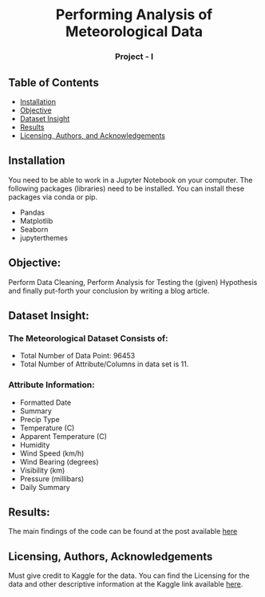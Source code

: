 <h1 align="center">Performing Analysis of Meteorological Data</h1>
<h3 align="center">Project - I</h3> 

## Table of Contents
- [Installation](#installation)
- [Objective](#obj)
- [Dataset Insight](#di)
- [Results](#results)
- [Licensing, Authors, and Acknowledgements](#licensing)


## Installation <a name="installation"></a>
You need to be able to work in a Jupyter Notebook on your computer. The following packages (libraries) need to be installed. You can install these packages via conda or pip.

- Pandas
- Matplotlib
- Seaborn
- jupyterthemes

## Objective: <a name="obj"></a>
Perform Data Cleaning, Perform Analysis for Testing the (given) Hypothesis and finally put-forth your conclusion by writing a blog article.

## Dataset Insight: <a name="di"></a>

### The Meteorological Dataset Consists of:

* Total Number of Data Point: 96453
* Total Number of Attribute/Columns in data set is 11.


### Attribute Information:

* Formatted Date
* Summary
* Precip Type
* Temperature (C)
* Apparent Temperature (C)
* Humidity
* Wind Speed (km/h)
* Wind Bearing (degrees)
* Visibility (km)
* Pressure (millibars)
* Daily Summary

## Results: <a name="results"></a>
The main findings of the code can be found at the post available [here](https://github.com/GokuHacker/Performing-Analysis-of-Meteorological-Data/blob/main/Performing%20Analysis%20of%20Meteorological%20Data.ipynb) 

## Licensing, Authors, Acknowledgements<a name="licensing"></a>
Must give credit to Kaggle for the data. You can find the Licensing for the data and other descriptive information at the Kaggle link available [here](https://www.kaggle.com/muthuj7/weather-dataset).

